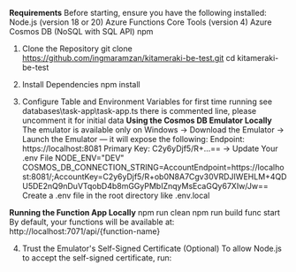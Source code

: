**Requirements**
Before starting, ensure you have the following installed:
Node.js (version 18 or 20)
Azure Functions Core Tools (version 4)
Azure Cosmos DB (NoSQL with SQL API)
npm

1. Clone the Repository
git clone https://github.com/ingmaramzan/kitameraki-be-test.git
cd kitameraki-be-test

2. Install Dependencies
npm install

3. Configure Table and Environment Variables
for first time running see databases\task-app\task-app.ts there is commented line, please uncomment it for initial data
**Using the Cosmos DB Emulator Locally**
The emulator is available only on Windows
-> Download the Emulator
-> Launch the Emulator — it will expose the following:
Endpoint: https://localhost:8081
Primary Key: C2y6yDjf5/R+...==
-> Update Your .env File
NODE_ENV="DEV"
COSMOS_DB_CONNECTION_STRING=AccountEndpoint=https://localhost:8081/;AccountKey=C2y6yDjf5/R+ob0N8A7Cgv30VRDJIWEHLM+4QDU5DE2nQ9nDuVTqobD4b8mGGyPMbIZnqyMsEcaGQy67XIw/Jw==
Create a .env file in the root directory like .env.local

**Running the Function App Locally**
npm run clean
npm run build
func start
By default, your functions will be available at:
http://localhost:7071/api/{function-name}


4. Trust the Emulator's Self-Signed Certificate (Optional)
To allow Node.js to accept the self-signed certificate, run: